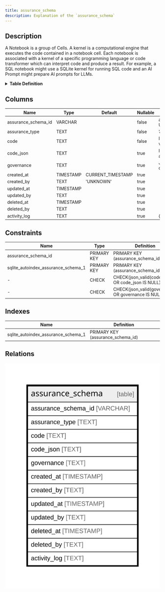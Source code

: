 ```yaml
---
title: assurance_schema
description: Explanation of the `assurance_schema` 
---
```



## Description

A Notebook is a group of Cells. A kernel is a computational engine that executes the code contained in a notebook cell.  Each notebook is associated with a kernel of a specific programming language or code transformer which can interpret  code and produce a result. For example, a SQL notebook might use a SQLite kernel for running SQL code and an AI Prompt  might prepare AI prompts for LLMs.

<details>
<summary><strong>Table Definition</strong></summary>

```sql
CREATE TABLE "assurance_schema" (
    "assurance_schema_id" VARCHAR PRIMARY KEY NOT NULL,
    "assurance_type" TEXT NOT NULL,
    "code" TEXT NOT NULL,
    "code_json" TEXT CHECK(json_valid(code_json) OR code_json IS NULL),
    "governance" TEXT CHECK(json_valid(governance) OR governance IS NULL),
    "created_at" TIMESTAMP DEFAULT CURRENT_TIMESTAMP,
    "created_by" TEXT DEFAULT 'UNKNOWN',
    "updated_at" TIMESTAMP,
    "updated_by" TEXT,
    "deleted_at" TIMESTAMP,
    "deleted_by" TEXT,
    "activity_log" TEXT
)
```

</details>

## Columns

| Name                | Type      | Default           | Nullable | Comment                                                                                |
| ------------------- | --------- | ----------------- | -------- | -------------------------------------------------------------------------------------- |
| assurance_schema_id | VARCHAR   |                   | false    | assurance_schema primary key and internal label (not a ULID)                           |
| assurance_type      | TEXT      |                   | false    | 'JSON Schema', 'XML Schema', etc.                                                      |
| code                | TEXT      |                   | false    | If the schema is other than JSON Schema, use this for the validation code              |
| code_json           | TEXT      |                   | true     | If the schema is a JSON Schema or the assurance code has a JSON representation         |
| governance          | TEXT      |                   | true     | JSON schema-specific governance data (description, documentation, usage, etc. in JSON) |
| created_at          | TIMESTAMP | CURRENT_TIMESTAMP | true     |                                                                                        |
| created_by          | TEXT      | 'UNKNOWN'         | true     |                                                                                        |
| updated_at          | TIMESTAMP |                   | true     |                                                                                        |
| updated_by          | TEXT      |                   | true     |                                                                                        |
| deleted_at          | TIMESTAMP |                   | true     |                                                                                        |
| deleted_by          | TEXT      |                   | true     |                                                                                        |
| activity_log        | TEXT      |                   | true     | {"isSqlDomainZodDescrMeta":true,"isJsonSqlDomain":true}                                |

## Constraints

| Name                                | Type        | Definition                                          |
| ----------------------------------- | ----------- | --------------------------------------------------- |
| assurance_schema_id                 | PRIMARY KEY | PRIMARY KEY (assurance_schema_id)                   |
| sqlite_autoindex_assurance_schema_1 | PRIMARY KEY | PRIMARY KEY (assurance_schema_id)                   |
| -                                   | CHECK       | CHECK(json_valid(code_json) OR code_json IS NULL)   |
| -                                   | CHECK       | CHECK(json_valid(governance) OR governance IS NULL) |

## Indexes

| Name                                | Definition                        |
| ----------------------------------- | --------------------------------- |
| sqlite_autoindex_assurance_schema_1 | PRIMARY KEY (assurance_schema_id) |

## Relations

![er](../../../../../assets/images/content/docs/standard-library/notebooks-schema/assurance_schema.svg)
